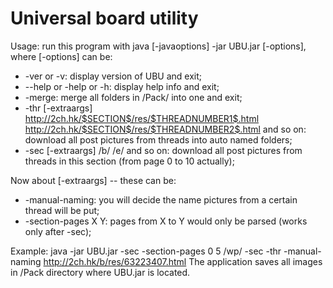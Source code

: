 Universal board utility
=======================

Usage: run this program with java [-javaoptions] -jar UBU.jar [-options],
where [-options] can be:
 
  * -ver or -v: display version of UBU and exit; 
  * --help or -help or -h: display help info and exit; 
  * -merge: merge all folders in /Pack/ into one and exit; 
  * -thr [-extraargs] http://2ch.hk/$SECTION$/res/$THREADNUMBER1$.html http://2ch.hk/$SECTION$/res/$THREADNUMBER2$.html and so on: download all post pictures from threads into auto named folders; 
  * -sec [-extraargs] /b/ /e/ and so on: download all post pictures from threads in this section (from page 0 to 10 actually);
  
Now about [-extraargs] -- these can be: 

  * -manual-naming: you will decide the name pictures from a certain thread will be put; 
  * -section-pages X Y: pages from X to Y would only be parsed (works only after -sec);
  
Example: java -jar UBU.jar -sec -section-pages 0 5 /wp/ -sec -thr -manual-naming http://2ch.hk/b/res/63223407.html 
The application saves all images in /Pack directory where UBU.jar is located.